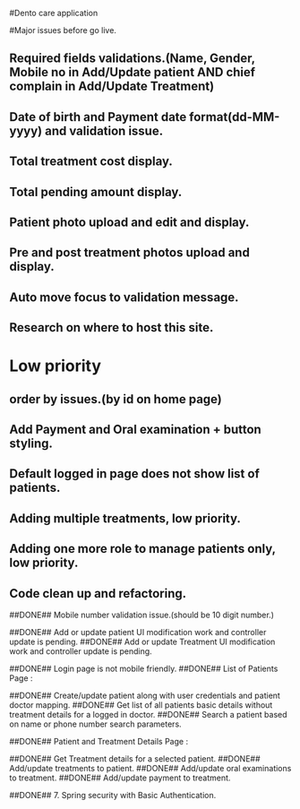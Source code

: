 #Dento care application

#Major issues before go live.

## Required fields validations.(Name, Gender, Mobile no in Add/Update patient AND chief complain in Add/Update Treatment)
## Date of birth and Payment date format(dd-MM-yyyy) and validation issue.
## Total treatment cost display.
## Total pending amount display.

## Patient photo upload and edit and display.
## Pre and post treatment photos upload and display.
## Auto move focus to validation message.

## Research on where to host this site.

# Low priority

## order by issues.(by id on home page)
## Add Payment and Oral examination + button styling.
## Default logged in page does not show list of patients.
## Adding multiple treatments, low priority.
## Adding one more role to manage patients only, low priority.
## Code clean up and refactoring.

##DONE## Mobile number validation issue.(should be 10 digit number.)

##DONE## Add or update patient UI modification work and controller update is pending.
##DONE## Add or update Treatment UI modification work and controller update is pending.

##DONE## Login page is not mobile friendly.
##DONE## List of Patients Page :

##DONE## Create/update patient along with user credentials and patient doctor mapping.
##DONE## Get list of all patients basic details without treatment details for a logged in doctor.
##DONE## Search a patient based on name or phone number search parameters.


##DONE## Patient and Treatment Details Page :

##DONE## Get Treatment details for a selected patient.
##DONE## Add/update treatments to patient.
##DONE## Add/update oral examinations to treatment.
##DONE## Add/update payment to treatment.

##DONE## 7. Spring security with Basic Authentication.
